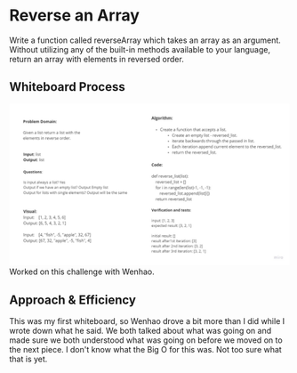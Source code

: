 # Reverse an Array
Write a function called reverseArray which takes an array as an argument. Without utilizing any of the built-in methods available to your language, return an array with elements in reversed order.

## Whiteboard Process
![array_reverse](array_reverse.jpg)
Worked on this challenge with Wenhao.

## Approach & Efficiency
<!-- What approach did you take? Discuss Why. What is the Big O space/time for this approach? -->

This was my first whiteboard, so Wenhao drove a bit more than I did while I wrote down what he said. We both talked about what was going on and made sure we both understood what was going on before we moved on to the next piece. I don't know what the Big O for this was. Not too sure what that is yet.
